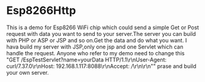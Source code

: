 # Esp8266Http
This is a demo for Esp8266 WiFi chip which could send a simple Get or Post request with data you want to send to your server.The server you 
can build with PHP or ASP or JSP and so on.Get the data and do what you want.
I hava build my server with JSP,only one jsp and one Servlet which can handle the request.
Anyone who refer to my demo 
need to change this "GET /EspTestServlet?name=yourData HTTP/1.1\r\nUser-Agent: curl/7.37.0\r\nHost: 192.168.1.117:8088\r\nAccept: */*\r\n\r\n"" prase
and build your own server.

